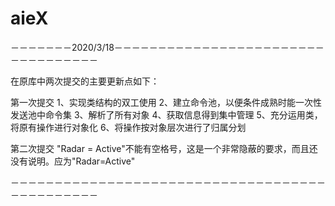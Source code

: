 # aieX

－－－－－－－2020/3/18－－－－－－－－－－－－－－－－－－－－－－－－－－－－－－－－－－

在原库中两次提交的主要更新点如下：

第一次提交
1、实现类结构的双工使用
2、建立命令池，以便条件成熟时能一次性发送池中命令集
3、解析了所有对象
4、获取信息得到集中管理
5、充分运用类，将原有操作进行对象化
6、将操作按对象层次进行了归属分划

第二次提交
"Radar = Active"不能有空格号，这是一个非常隐蔽的要求，而且还没有说明。应为"Radar=Active"

－－－－－－－－－－－－－－－－－－－－－－－－－－－－－－－－－－－－－－－－－－－－－－
